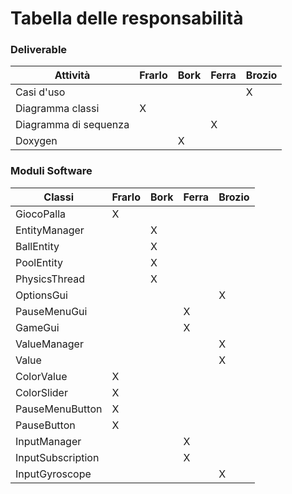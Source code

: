 # Tabella delle responsabilità


### Deliverable

| Attività | Frarlo| Bork |Ferra |Brozio |
| --- |---| ---|------|-----|
|Casi d'uso| | | |X|
|Diagramma classi|X| | ||
|Diagramma di sequenza| | |X||
|Doxygen| |X|||

### Moduli Software

| Classi          | Frarlo | Bork  |Ferra  |Brozio |
| ---             |---    | ---   |------ |-----  |
|GiocoPalla       |X      |       |       |       |
|EntityManager    |       |X      |       |       |
|BallEntity       |       |X      |       |       |
|PoolEntity       |       |X      |       |       |
|PhysicsThread    |       |X      |       |       |
|OptionsGui       |       |       |       |X      |
|PauseMenuGui     |       |       |X      |       |
|GameGui          |       |       |X      |       |
|ValueManager     |       |       |       |X      |
|Value            |       |       |       |X      |
|ColorValue       |X      |       |       |       |
|ColorSlider      |X      |       |       |       |
|PauseMenuButton  |X      |       |       |       |
|PauseButton      |X      |       |       |       |
|InputManager     |       |       |X      |       |
|InputSubscription|       |       |X      |       |
|InputGyroscope   |       |       |       |X      |
